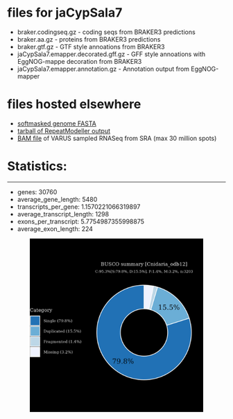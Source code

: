 # files for jaCypSala7

* braker.codingseq.gz - coding seqs from BRAKER3 predictions
* braker.aa.gz - proteins from BRAKER3 predictions
* braker.gtf.gz - GTF style annoations from BRAKER3
* jaCypSala7.emapper.decorated.gff.gz - GFF style annoations with EggNOG-mappe decoration from BRAKER3
* jaCypSala7.emapper.annotation.gz - Annotation output from EggNOG-mapper

# files hosted elsewhere
* [softmasked genome FASTA](https://asg_hubs.cog.sanger.ac.uk/jaCypSala7/jaCypSala7.fa.masked)
* [tarball of RepeatModeller output](https://asg_hubs.cog.sanger.ac.uk/jaCypSala7/jaCypSala7.tar.xz)
* [BAM file](https://asg_hubs.cog.sanger.ac.uk/jaCypSala7/VARUS_modified.bam) of VARUS sampled RNASeq from SRA (max 30 million spots)

# Statistics:

---
 * genes: 30760
 * average_gene_length: 5480
 * transcripts_per_gene: 1.1570221066319897
 * average_transcript_length: 1298
 * exons_per_transcript: 5.7754987355998875
 * average_exon_length: 224


<div style="text-align: center;">
  <img src="jaCypSala7_busco.jpeg" alt="Plot of BUSCO results" width="400"/>
</div>

